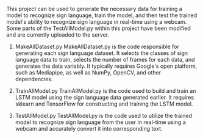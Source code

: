 This project can be used to generate the necessary data for training a model to recognize sign language, train the model, and then test the trained model's ability to recognize sign language in real-time using a webcam. 
Some parts of the TestAllModel.py within this project have been modified and are currently uploaded to the server.

1. MakeAllDataset.py
MakeAllDataset.py is the code responsible for generating each sign language dataset. It selects the classes of sign language data to train, selects the number of frames for each data, and generates the data variably. 
It typically requires Google's open platform, such as Mediapipe, as well as NumPy, OpenCV, and other dependencies.

2. TrainAllModel.py
TrainAllModel.py is the code used to build and train an LSTM model using the sign language data generated earlier. 
It requires sklearn and TensorFlow for constructing and training the LSTM model.

3. TestAllModel.py
TestAllModel.py is the code used to utilize the trained model to recognize sign language from the user in real-time using a webcam and accurately convert it into corresponding text.